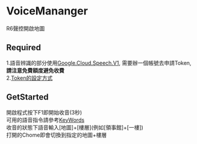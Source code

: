 # VoiceMananger
R6聲控開啟地圖

## Required
1.語音辨識的部分使用[Google.Cloud.Speech.V1](https://cloud.google.com/dotnet/docs/reference/Google.Cloud.Speech.V1/latest),
需要辦一個帳號去申請Token,**請注意免費額度避免收費**  
2.[Token的設定方式](https://cloud.google.com/docs/authentication/getting-started)

## GetStarted
開啟程式按下F1即開始收音(3秒)  
可用的語音指令請參考[KeyWords](VoiceMananger/KeyWord.cs)  
收音的狀態下語音輸入\[地圖]+\[樓層](例如[領事館]+[一樓])  
打開的Chome即會切換到指定的地圖+樓層
